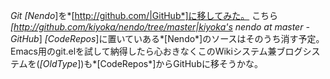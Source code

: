 *Git* *[Nendo*]を*[http://github.com/|GitHub*]に移してみた。
 こちら
 *[http://github.com/kiyoka/nendo/tree/master|kiyoka's nendo at master - GitHub*]
*[CodeRepos*]に置いていある*[Nendo*]のソースはそのうち消す予定。
Emacs用のgit.elを試して納得したら心おきなくこのWikiシステム兼ブログシステムを(*[OldType*])も*[CodeRepos*]からGitHubに移そうかな。
